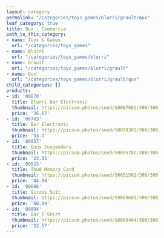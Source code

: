 ```yaml
---
layout: category
permalink: "/categories/toys_games/blurri/grault/qux"
leaf_category: true
title: Qux - Commercia
path_to_this_category:
- name: Toys & Games
  url: "/categories/toys_games"
- name: Blurri
  url: "/categories/toys_games/blurri"
- name: Grault
  url: "/categories/toys_games/blurri/grault"
- name: Qux
  url: "/categories/toys_games/blurri/grault/qux"
child_categories: []
products:
- id: '00870'
  title: Blurri Bar Electronic
  thumbnail: https://picsum.photos/seed/S0087002/300/300
  price: '36.67'
- id: '00783'
  title: Bar Electronic
  thumbnail: https://picsum.photos/seed/S0078301/300/300
  price: '53.1'
- id: '00957'
  title: Quux Suspenders
  thumbnail: https://picsum.photos/seed/S0095702/300/300
  price: '33.55'
- id: '00515'
  title: Thud Memory Card
  thumbnail: https://picsum.photos/seed/S0051501/300/300
  price: '44.84'
- id: '00606'
  title: Girzes Suit
  thumbnail: https://picsum.photos/seed/S0060601/300/300
  price: '60.99'
- id: '00894'
  title: Baz T-Shirt
  thumbnail: https://picsum.photos/seed/S0089404/300/300
  price: '22.57'
---
```

